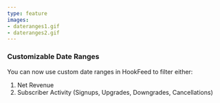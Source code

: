 ```yaml
---
type: feature
images:
- dateranges1.gif
- dateranges2.gif
---
```


### Customizable Date Ranges

You can now use custom date ranges in HookFeed to filter either:

1. Net Revenue
2. Subscriber Activity (Signups, Upgrades, Downgrades, Cancellations)
